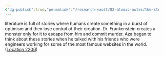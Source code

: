 ```yaml
---
{"dg-publish":true,"permalink":"/research-vault/02-atomic-notes/the-story-of-frankenstein-as-allegory-for-modern-tech-utopianism/"}
---
```


literature is full of stories where humans create something in a burst of optimism and then lose control of their creation. Dr. Frankenstein creates a monster only for it to escape from him and commit murder. Aza began to think about these stories when he talked with his friends who were engineers working for some of the most famous websites in the world. ([Location 2206](https://readwise.io/to_kindle?action=open&asin=B093G9TS91&location=2206))
